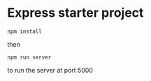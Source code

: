 # Express starter project

```
npm install
```
then

```
npm run server
```

to run the server at port 5000
